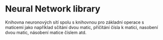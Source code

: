 # Neural Network library
Knihovna neuronových sítí spolu s knihovnou pro základní operace s maticemi jako například sčítání dvou matic, přičítání čísla k matici, nasobení dvou matic,
násobení matice číslem atd.
